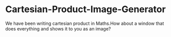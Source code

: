 # Cartesian-Product-Image-Generator
We have been writing cartesian product in Maths.How about a window that does everything and shows it to you as an image?

